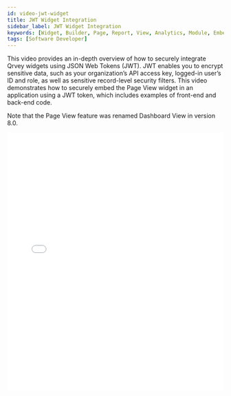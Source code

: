 ```yaml
---
id: video-jwt-widget
title: JWT Widget Integration
sidebar_label: JWT Widget Integration
keywords: [Widget, Builder, Page, Report, View, Analytics, Module, Embed, Integrate, Application, JSON, JWT, Token, JavaScript, Customization, Panel, Single, Launcher, API, Key, Domain]
tags: [Software Developer]
---
```


This video provides an in-depth overview of how to securely integrate Qrvey widgets using  JSON Web Tokens (JWT). JWT enables you to encrypt sensitive data, such as your organization’s API access key, logged-in user’s ID and role, as well as sensitive record-level security filters. This video demonstrates how to securely embed the Page View widget in an application using a JWT token, which includes examples of front-end and back-end code. 

Note that the Page View feature was renamed Dashboard View in version 8.0.

<iframe src="//fast.wistia.net/embed/iframe/05njhqoki9?videoFoam=true"
allowtransparency="true" frameBorder="0" scrolling="no" className="wistia_embed"
name="wistia_embed" allowFullScreen  width="100%" height="600"></iframe>
<script src="//fast.wistia.net/assets/external/iframe-api-v1.js"></script>
<br/>